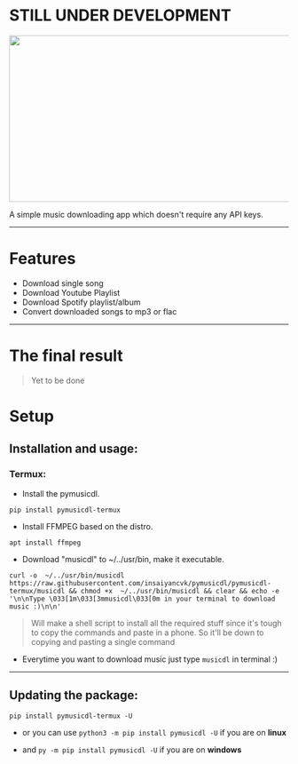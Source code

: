 # **STILL UNDER DEVELOPMENT**

<div style="text-align:center"><img width="800" height="300" src="assets/banner.png" /></div>


A simple music downloading app which doesn't require any API keys.

---
# Features
* Download single song
* Download Youtube Playlist
* Download Spotify playlist/album
* Convert downloaded songs to mp3 or flac
---

# The final result
>Yet to be done

# Setup

## Installation and usage:

### **Termux:**

* Install the pymusicdl.
```
pip install pymusicdl-termux
```
* Install FFMPEG based on the distro.
```
apt install ffmpeg
```
* Download "musicdl" to ~/../usr/bin, make it executable.
```
curl -o  ~/../usr/bin/musicdl https://raw.githubusercontent.com/insaiyancvk/pymusicdl/pymusicdl-termux/musicdl && chmod +x  ~/../usr/bin/musicdl && clear && echo -e '\n\nType \033[1m\033[3mmusicdl\033[0m in your terminal to download music :)\n\n'
```

> Will make a shell script to install all the required stuff since it's tough to copy the commands and paste in a phone. So it'll be down to copying and pasting a single command

* Everytime you want to download music just type `musicdl` in terminal :)
---
## Updating the package:

```
pip install pymusicdl-termux -U
```

* or you can use `python3 -m pip install pymusicdl -U` if you are on **linux**

* and `py -m pip install pymusicdl -U` if you are on **windows**
